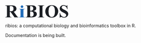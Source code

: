<img src="website/images/ribios-logo.png" width="200"/>

ribios: a computational biology and bioinformatics toolbox in R.

Documentation is being built.
